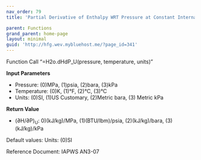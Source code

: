 ```yaml
---
nav_order: 79
title: 'Partial Derivative of Enthalpy WRT Pressure at Constant Internal Energy f(P, T)'

parent: Functions
grand_parent: home-page
layout: minimal
guid: 'http://hfg.wev.mybluehost.me/?page_id=341'
---
```


Function Call “=H2o.dHdP\_U(pressure, temperature, units)”

**Input Parameters**

- Pressure: (0)MPa, (1)psia, (2)bara, (3)kPa
- Temperature: (0)K, (1)°F, (2)°C, (3)°C
- Units: (0)SI, (1)US Customary, (2)Metric bara, (3) Metric kPa

**Return Value**

- (∂H/∂P)<sub>U</sub>: 0)(kJ/kg)/MPa, (1)(BTU/lbm)/psia, (2)(kJ/kg)/bara, (3)(kJ/kg)/kPa

Default values: Units: (0)SI

Reference Document: IAPWS AN3-07